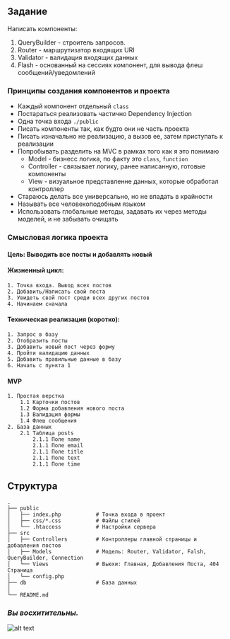## Задание 
Написать компоненты:
1. QueryBuilder - строитель запросов.
2. Router - маршрутизатор входящих URI
3. Validator - валидация входящих данных
4. Flash - основанный на сессиях компонент, для вывода флеш сообщений/уведомлений

### Принципы создания компонентов и проекта
- Каждый компонент отдельный `class`
- Постараться реализовать частично Dependency Injection
- Одна точка входа `./public`
- Писать компоненты так, как будто они не часть проекта
- Писать изначально не реализацию, а вызов ее, затем приступать к реализации
- Попробывать разделить на MVC в рамках того как я это понимаю
    - Model - бизнесс логика, по факту это `class`, `function`
    - Controller - связывает логику, ранее написанную, готовые компоненты
    - View - визуальное представленне данных, которые обработал контроллер
- Стараюсь делать все универсально, но не впадать в крайности
- Называть все человекоподобным языком
- Использовать глобальные методы, задавать их через методы моделей, и не забывать очищать

### Смысловая логика проекта
#### Цель: Выводить все посты и добавлять новый
#### Жизненный цикл: 
    1. Точка входа. Вывод всех постов
    2. Добавить/Написать свой поста
    3. Увидеть свой пост среди всех других постов
    4. Начинаем сначала
#### Техническая реализация (коротко):
    1. Запрос в базу
    2. Отобразить посты
    3. Добавить новый пост через форму
    4. Пройти валидацию данных
    5. Добавить правильные данные в базу
    6. Начать с пункта 1
#### MVP
    1. Простая верстка 
        1.1 Карточки постов
        1.2 Форма добавления нового поста
        1.3 Валидация формы
        1.4 Флеш сообщения
    2. База данных
        2.1 Таблица posts
            2.1.1 Поле name
            2.1.1 Поле email
            2.1.1 Поле title
            2.1.1 Поле text
            2.1.1 Поле time

## Структура
    .
    ├── public                                 
    │   ├── index.php           # Точка входа в проект
    │   ├── css/*.css           # Файлы стилей
    │   └── .htaccess           # Настройки сервера
    ├── src                                    
    │   ├── Controllers         # Контроллеры главной страницы и добавления постов
    │   ├── Models              # Модель: Router, Validator, Falsh, QueryBuilder, Connection   
    │   └── Views               # Вьюхи: Главная, Добавления Поста, 404 Страница  
    │   └── config.php                 
    ├── db                      # База данных      
    │
    └── README.md
    
### *Вы восхитительны.*
![alt text](https://cs5.pikabu.ru/post_img/2015/12/24/6/1450944577124823225.jpg)